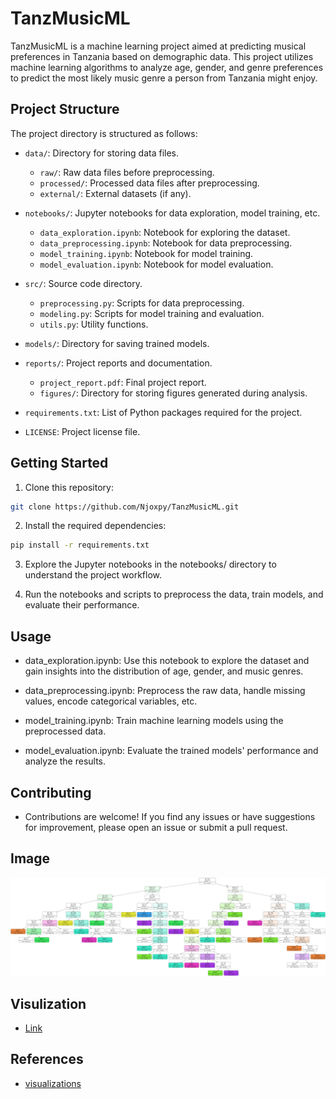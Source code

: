 # TanzMusicML

TanzMusicML is a machine learning project aimed at predicting musical preferences in Tanzania based on demographic data. This project utilizes machine learning algorithms to analyze age, gender, and genre preferences to predict the most likely music genre a person from Tanzania might enjoy.

## Project Structure

The project directory is structured as follows:

- `data/`: Directory for storing data files.

  - `raw/`: Raw data files before preprocessing.
  - `processed/`: Processed data files after preprocessing.
  - `external/`: External datasets (if any).

- `notebooks/`: Jupyter notebooks for data exploration, model training, etc.

  - `data_exploration.ipynb`: Notebook for exploring the dataset.
  - `data_preprocessing.ipynb`: Notebook for data preprocessing.
  - `model_training.ipynb`: Notebook for model training.
  - `model_evaluation.ipynb`: Notebook for model evaluation.

- `src/`: Source code directory.

  - `preprocessing.py`: Scripts for data preprocessing.
  - `modeling.py`: Scripts for model training and evaluation.
  - `utils.py`: Utility functions.

- `models/`: Directory for saving trained models.

- `reports/`: Project reports and documentation.

  - `project_report.pdf`: Final project report.
  - `figures/`: Directory for storing figures generated during analysis.

- `requirements.txt`: List of Python packages required for the project.

- `LICENSE`: Project license file.

## Getting Started

1. Clone this repository:

```bash
git clone https://github.com/Njoxpy/TanzMusicML.git
```

2. Install the required dependencies:

```bash
pip install -r requirements.txt
```

3. Explore the Jupyter notebooks in the notebooks/ directory to understand the project workflow.

4. Run the notebooks and scripts to preprocess the data, train models, and evaluate their performance.

## Usage

- data_exploration.ipynb: Use this notebook to explore the dataset and gain insights into the distribution of age, gender, and music genres.

- data_preprocessing.ipynb: Preprocess the raw data, handle missing values, encode categorical variables, etc.

- model_training.ipynb: Train machine learning models using the preprocessed data.

- model_evaluation.ipynb: Evaluate the trained models' performance and analyze the results.

## Contributing

- Contributions are welcome! If you find any issues or have suggestions for improvement, please open an issue or submit a pull request.

## Image

![Image](/assets/graphviz.png)

## Visulization

- [Link](https://rb.gy/61frgy)

## References

- [visualizations](https://dreampuf.github.io/GraphvizOnline/)
